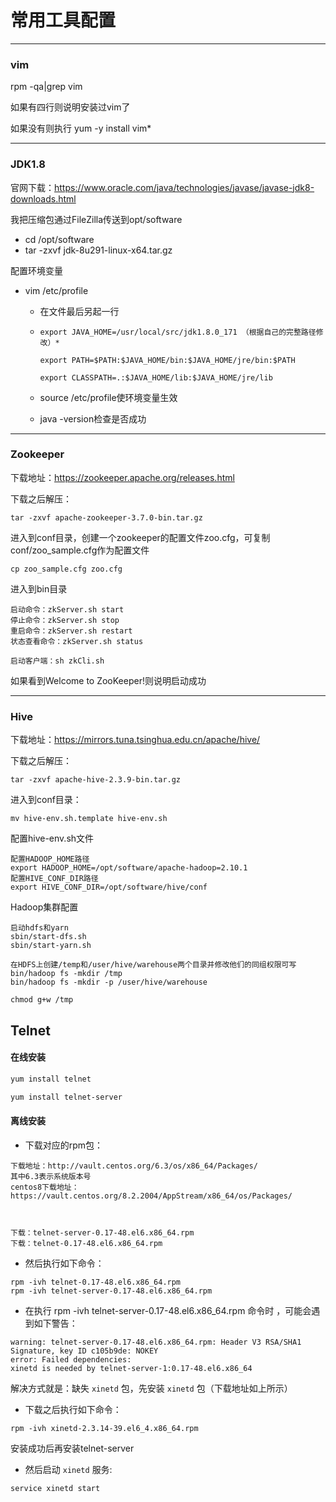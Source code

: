# 常用工具配置

---------------

### vim

rpm -qa|grep vim

如果有四行则说明安装过vim了

如果没有则执行  yum -y install vim*



----------------------

### JDK1.8

官网下载：https://www.oracle.com/java/technologies/javase/javase-jdk8-downloads.html

我把压缩包通过FileZilla传送到opt/software

- cd /opt/software
- tar -zxvf jdk-8u291-linux-x64.tar.gz

配置环境变量

- vim /etc/profile

  - 在文件最后另起一行

  - ```
    export JAVA_HOME=/usr/local/src/jdk1.8.0_171 （根据自己的完整路径修改）*
    
    export PATH=$PATH:$JAVA_HOME/bin:$JAVA_HOME/jre/bin:$PATH
    
    export CLASSPATH=.:$JAVA_HOME/lib:$JAVA_HOME/jre/lib
    ```

  - source /etc/profile使环境变量生效
  
  - java -version检查是否成功
  
    

------------

### Zookeeper

下载地址：https://zookeeper.apache.org/releases.html

下载之后解压：

```
tar -zxvf apache-zookeeper-3.7.0-bin.tar.gz
```

进入到conf目录，创建一个zookeeper的配置文件zoo.cfg，可复制conf/zoo_sample.cfg作为配置文件

```
cp zoo_sample.cfg zoo.cfg
```

进入到bin目录

```
启动命令：zkServer.sh start
停止命令：zkServer.sh stop　　
重启命令：zkServer.sh restart
状态查看命令：zkServer.sh status
```

```
启动客户端：sh zkCli.sh
```

如果看到Welcome to ZooKeeper!则说明启动成功



------

### Hive

下载地址：https://mirrors.tuna.tsinghua.edu.cn/apache/hive/

下载之后解压：

```
tar -zxvf apache-hive-2.3.9-bin.tar.gz
```

进入到conf目录：

```
mv hive-env.sh.template hive-env.sh
```

配置hive-env.sh文件

```
配置HADOOP_HOME路径
export HADOOP_HOME=/opt/software/apache-hadoop=2.10.1
配置HIVE_CONF_DIR路径
export HIVE_CONF_DIR=/opt/software/hive/conf
```

Hadoop集群配置

```
启动hdfs和yarn
sbin/start-dfs.sh
sbin/start-yarn.sh

在HDFS上创建/temp和/user/hive/warehouse两个目录并修改他们的同组权限可写
bin/hadoop fs -mkdir /tmp
bin/hadoop fs -mkdir -p /user/hive/warehouse

chmod g+w /tmp
```





## Telnet

#### 在线安装

```bash
yum install telnet

yum install telnet-server
```

#### 离线安装

- 下载对应的rpm包：

```
下载地址：http://vault.centos.org/6.3/os/x86_64/Packages/
其中6.3表示系统版本号
centos8下载地址：https://vault.centos.org/8.2.2004/AppStream/x86_64/os/Packages/



下载：telnet-server-0.17-48.el6.x86_64.rpm
下载：telnet-0.17-48.el6.x86_64.rpm
```

- 然后执行如下命令：

```shell
rpm -ivh telnet-0.17-48.el6.x86_64.rpm 
rpm -ivh telnet-server-0.17-48.el6.x86_64.rpm
```

- 在执行 rpm -ivh telnet-server-0.17-48.el6.x86_64.rpm 命令时 ，可能会遇到如下警告：

```shell
warning: telnet-server-0.17-48.el6.x86_64.rpm: Header V3 RSA/SHA1 Signature, key ID c105b9de: NOKEY
error: Failed dependencies:
xinetd is needed by telnet-server-1:0.17-48.el6.x86_64
```

解决方式就是：缺失 `xinetd` 包，先安装 `xinetd` 包（下载地址如上所示）

- 下载之后执行如下命令：

```shell
rpm -ivh xinetd-2.3.14-39.el6_4.x86_64.rpm
```

安装成功后再安装telnet-server

- 然后启动 `xinetd` 服务:

```shell
service xinetd start
```
